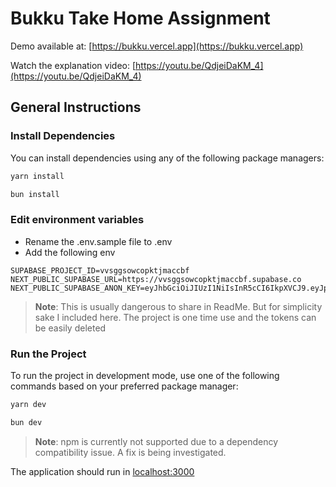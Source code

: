 # Bukku Take Home Assignment

Demo available at: [https://bukku.vercel.app](https://bukku.vercel.app)

Watch the explanation video: [https://youtu.be/QdjeiDaKM_4](https://youtu.be/QdjeiDaKM_4)

## General Instructions

### Install Dependencies
You can install dependencies using any of the following package managers:

```bash
yarn install
```
```bash
bun install
```

### Edit environment variables
- Rename the .env.sample file to .env
- Add the following env
```
SUPABASE_PROJECT_ID=vvsggsowcopktjmaccbf
NEXT_PUBLIC_SUPABASE_URL=https://vvsggsowcopktjmaccbf.supabase.co
NEXT_PUBLIC_SUPABASE_ANON_KEY=eyJhbGciOiJIUzI1NiIsInR5cCI6IkpXVCJ9.eyJpc3MiOiJzdXBhYmFzZSIsInJlZiI6InZ2c2dnc293Y29wa3RqbWFjY2JmIiwicm9sZSI6ImFub24iLCJpYXQiOjE3Mjg1NTExMzQsImV4cCI6MjA0NDEyNzEzNH0.TaF5Rbxh5Ajnh_ZTlni9ZqTsOPEgJ2NMqUtYiOk6nx4
```
> **Note**: This is usually dangerous to share in ReadMe. But for simplicity sake I included here. The project is one time use and the tokens can be easily deleted


### Run the Project
To run the project in development mode, use one of the following commands based on your preferred package manager:

```bash
yarn dev
```

```bash
bun dev
```

> **Note**: npm is currently not supported due to a dependency compatibility issue. A fix is being investigated.

The application should run in [localhost:3000](http://localhost:3000)
